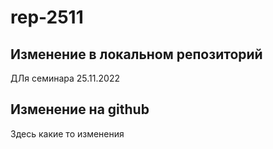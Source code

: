 ﻿# rep-2511
 
 ## Изменение в локальном репозиторий

ДЛя семинара 25.11.2022

## Изменение на github

Здесь какие то изменения
